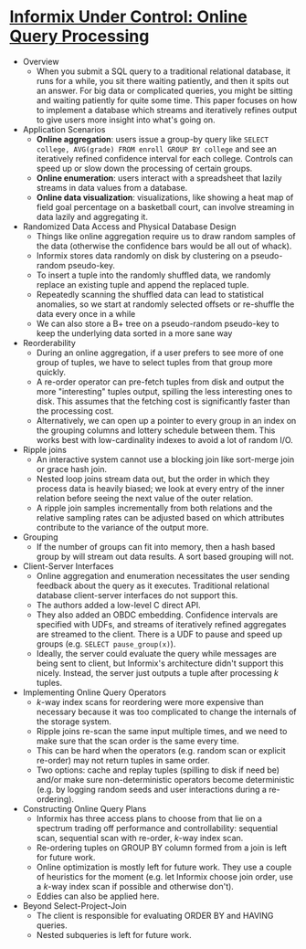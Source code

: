 # [Informix Under Control: Online Query Processing](https://scholar.google.com/scholar?cluster=1434575511619007556)
- Overview
    - When you submit a SQL query to a traditional relational database, it runs
      for a while, you sit there waiting patiently, and then it spits out an
      answer. For big data or complicated queries, you might be sitting and
      waiting patiently for quite some time. This paper focuses on how to
      implement a database which streams and iteratively refines output to give
      users more insight into what's going on.
- Application Scenarios
    - __Online aggregation__: users issue a group-by query like `SELECT
      college, AVG(grade) FROM enroll GROUP BY college` and see an iteratively
      refined confidence interval for each college. Controls can speed up or
      slow down the processing of certain groups.
    - __Online enumeration__: users interact with a spreadsheet that lazily
      streams in data values from a database.
    - __Online data visualization__: visualizations, like showing a heat map of
      field goal percentage on a basketball court, can involve streaming in
      data lazily and aggregating it.
- Randomized Data Access and Physical Database Design
    - Things like online aggregation require us to draw random samples of the
      data (otherwise the confidence bars would be all out of whack).
    - Informix stores data randomly on disk by clustering on a pseudo-random
      pseudo-key.
    - To insert a tuple into the randomly shuffled data, we randomly replace an
      existing tuple and append the replaced tuple.
    - Repeatedly scanning the shuffled data can lead to statistical anomalies,
      so we start at randomly selected offsets or re-shuffle the data every
      once in a while
    - We can also store a B+ tree on a pseudo-random pseudo-key to keep the
      underlying data sorted in a more sane way
- Reorderability
    - During an online aggregation, if a user prefers to see more of one group
      of tuples, we have to select tuples from that group more quickly.
    - A re-order operator can pre-fetch tuples from disk and output the more
      "interesting" tuples output, spilling the less interesting ones to disk.
      This assumes that the fetching cost is significantly faster than the
      processing cost.
    - Alternatively, we can open up a pointer to every group in an index on the
      grouping columns and lottery schedule between them. This works best with
      low-cardinality indexes to avoid a lot of random I/O.
- Ripple joins
    - An interactive system cannot use a blocking join like sort-merge join or grace hash join.
    - Nested loop joins stream data out, but the order in which they process
      data is heavily biased; we look at every entry of the inner relation
      before seeing the next value of the outer relation.
    - A ripple join samples incrementally from both relations and the relative
      sampling rates can be adjusted based on which attributes contribute to
      the variance of the output more.
- Grouping
    - If the number of groups can fit into memory, then a hash based group by
      will stream out data results. A sort based grouping will not.
- Client-Server Interfaces
    - Online aggregation and enumeration necessitates the user sending feedback
      about the query as it executes. Traditional relational database
      client-server interfaces do not support this.
    - The authors added a low-level C direct API.
    - They also added an OBDC embedding. Confidence intervals are specified
      with UDFs, and streams of iteratively refined aggregates are streamed to
      the client. There is a UDF to pause and speed up groups (e.g. `SELECT
      pause_group(x)`).
    - Ideally, the server could evaluate the query while messages are being sent to
      client, but Informix's architecture didn't support this nicely. Instead,
      the server just outputs a tuple after processing $k$ tuples.
- Implementing Online Query Operators
    - $k$-way index scans for reordering were more expensive than necessary
      because it was too complicated to change the internals of the storage
      system.
    - Ripple joins re-scan the same input multiple times, and we need to make
      sure that the scan order is the same every time.
    - This can be hard when the operators (e.g. random scan or explicit
      re-order) may not return tuples in same order.
    - Two options: cache and replay tuples (spilling to disk if need be) and/or
      make sure non-deterministic operators become deterministic (e.g. by
      logging random seeds and user interactions during a re-ordering).
- Constructing Online Query Plans
    - Informix has three access plans to choose from that lie on a spectrum
      trading off performance and controllability: sequential scan, sequential
      scan with re-order, $k$-way index scan.
    - Re-ordering tuples on GROUP BY column formed from a join is left for
      future work.
    - Online optimization is mostly left for future work. They use a couple of
      heuristics for the moment (e.g. let Informix choose join order, use a
      $k$-way index scan if possible and otherwise don't).
    - Eddies can also be applied here.
- Beyond Select-Project-Join
    - The client is responsible for evaluating ORDER BY and HAVING queries.
    - Nested subqueries is left for future work.

